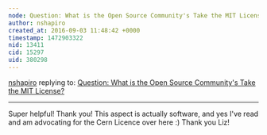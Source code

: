 ```yaml
---
node: Question: What is the Open Source Community's Take the MIT License?
author: nshapiro
created_at: 2016-09-03 11:48:42 +0000
timestamp: 1472903322
nid: 13411
cid: 15297
uid: 380298
---
```




[nshapiro](../profile/nshapiro) replying to: [Question: What is the Open Source Community's Take the MIT License?](../notes/nshapiro/09-02-2016/question-what-is-the-open-source-community-s-take-the-mit-license)

----
Super helpful! Thank you! This aspect is actually software, and yes I've read and am advocating for the Cern Licence over here :) Thank you Liz!
